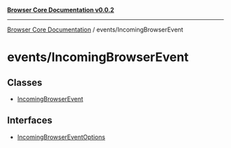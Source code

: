 [**Browser Core Documentation v0.0.2**](../../README.md)

***

[Browser Core Documentation](../../modules.md) / events/IncomingBrowserEvent

# events/IncomingBrowserEvent

## Classes

- [IncomingBrowserEvent](classes/IncomingBrowserEvent.md)

## Interfaces

- [IncomingBrowserEventOptions](interfaces/IncomingBrowserEventOptions.md)
